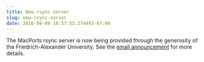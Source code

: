 ```yaml
---
title: New rsync server
slug: new-rsync-server
date: 2016-08-09 18:57:53.274493-07:00
---
```


The MacPorts rsync server is now being provided through the generosity of the Friedrich-Alexander University. See the [email announcement](https://lists.macosforge.org/pipermail/macports-announce/2016-August/000037.html) for more details.
